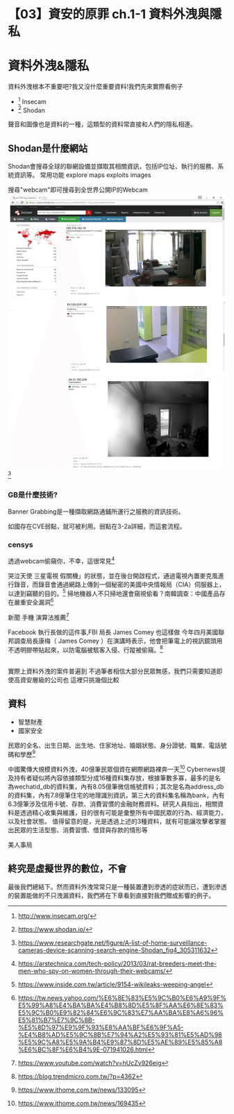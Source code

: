 # 【03】資安的原罪 ch.1-1 資料外洩與隱私

# 資料外洩&隱私
資料外洩根本不重要吧?我又沒什麼重要資料!我們先來實際看例子
- [^1] Insecam
- [^2] Shodan

聲音和圖像也是資料的一種，這類型的資料常直接和人們的隱私相連。

## Shodan是什麼網站

Shodan會搜尋全球的聯網設備並擷取其相關資訊，包括IP位址、執行的服務、系統資訊等。
常用功能
explore
maps
exploits
images

搜尋"webcam"即可搜尋到全世界公開IP的Webcam
![alt text](image.png)[^6]

### GB是什麼技術?
Banner Grabbing是一種擷取網路通鋪所運行之服務的資訊技術。

如國存在CVE弱點，就可被利用。弱點在3-2a詳細，而這套流程。

### censys

透過webcam偷窺你，不幸，這很常見[^10]

哭泣天使 三星電視 假關機」的狀態，並在後台開啟程式，通過電視內置麥克風進行錄音，而錄音會通過網路上傳到一個秘密的美國中央情報局（CIA）伺服器上，以達到竊聽的目的。[^7]
掃地機器人不只掃地還會窺視偷看？南韓調查：中國產品存在嚴重安全漏洞[^5] 

新聞 手機 演算法推薦[^8]


Facebook 執行長做的這件事,FBI 局長 James Comey 也這樣做
今年四月美國聯邦調查局長康梅（ James Comey ）在演講時表示，他會把筆電上的視訊鏡頭用不透明膠帶貼起來，以防電腦被駭客入侵、行蹤被偷窺。[^11]


##
實際上資料外洩的案件普遍到
不過筆者相信大部分民眾無感，我們只需要知道即使高資安層級的公司也
這裡只挑幾個比較

## 資料
 - 智慧財產
 - 國家安全

民眾的全名、出生日期、出生地、住家地址、婚姻狀態、身分證號、職業、電話號碼和學歷[^9]

中國驚傳大規模資料外洩，40億筆民眾個資在網際網路裸奔一天[^4]
Cybernews提及持有者疑似將內容依據類型分成16種資料集存放，根據筆數多寡，最多的是名為wechatid_db的資料集，內有8.05億筆微信帳號資料；其次是名為address_db的資料集，內有7.8億筆住宅的地理識別資訊，第三大的資料集名稱為bank，內有6.3億筆涉及信用卡號、存款、消費習慣的金融財務資料。研究人員指出，相關資料是透過精心收集與維護，目的很有可能是彙整所有中國民眾的行為、經濟能力，以及社會狀態。
值得留意的是，光是透過上述的3種資料，就有可能讓攻擊者掌握出民眾的生活型態、消費習慣、借貸與存款的情形等

美人事局


## 終究是虛擬世界的數位，不會
最後我們總結下。然而資料外洩常常只是一種裝置遭到滲透的症狀而已，遭到滲透的裝置能做的不只洩漏資料，我們將在下章看到直接對我們贈成影響的例子。


[^1]: http://www.insecam.org/
[^2]: https://www.shodan.io/
[^3]: https://censys.com/
[^4]: https://www.ithome.com.tw/news/169435
[^5]: https://tw.news.yahoo.com/%E6%8E%83%E5%9C%B0%E6%A9%9F%E5%99%A8%E4%BA%BA%E4%B8%8D%E5%8F%AA%E6%8E%83%E5%9C%B0%E9%82%84%E6%9C%83%E7%AA%BA%E8%A6%96%E5%81%B7%E7%9C%8B-%E5%8D%97%E9%9F%93%E8%AA%BF%E6%9F%A5-%E4%B8%AD%E5%9C%8B%E7%94%A2%E5%93%81%E5%AD%98%E5%9C%A8%E5%9A%B4%E9%87%8D%E5%AE%89%E5%85%A8%E6%BC%8F%E6%B4%9E-071941026.html
[^6]: https://www.researchgate.net/figure/A-list-of-home-surveillance-cameras-device-scanning-search-engine-Shodan_fig4_305311632
[^7]: https://www.inside.com.tw/article/9154-wikileaks-weeping-angel
[^8]: https://www.youtube.com/watch?v=hUcZv926eig
[^9]: https://www.ithome.com.tw/news/133095
[^10]: https://arstechnica.com/tech-policy/2013/03/rat-breeders-meet-the-men-who-spy-on-women-through-their-webcams/
[^11]: https://blog.trendmicro.com.tw/?p=4362